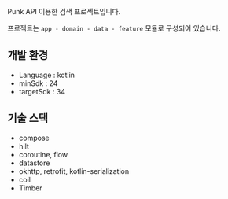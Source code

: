 Punk API 이용한 검색 프로젝트입니다.

프로젝트는 `app - domain - data - feature` 모듈로 구성되어 있습니다.

## 개발 환경
- Language : kotlin
- minSdk : 24
- targetSdk : 34

## 기술 스택
- compose
- hilt
- coroutine, flow
- datastore
- okhttp, retrofit, kotlin-serialization
- coil
- Timber

